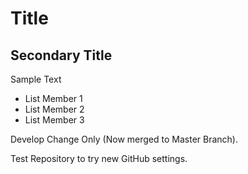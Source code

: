 # Title

## Secondary Title

Sample Text

 - List Member 1 
 - List Member 2 
 - List Member 3

Develop Change Only (Now merged to Master Branch).

Test Repository to try new GitHub settings.
